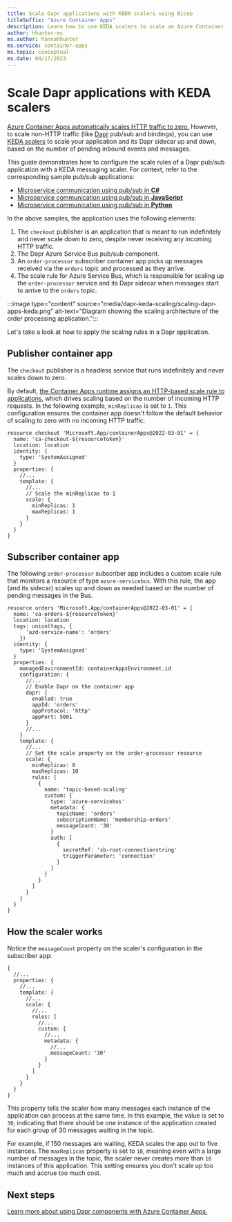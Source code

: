 ```yaml
---
title: Scale Dapr applications with KEDA scalers using Bicep
titleSuffix: "Azure Container Apps"
description: Learn how to use KEDA scalers to scale an Azure Container App and its Dapr sidecar. 
author: hhunter-ms
ms.author: hannahhunter
ms.service: container-apps
ms.topic: conceptual 
ms.date: 04/17/2023
---
```


# Scale Dapr applications with KEDA scalers

[Azure Container Apps automatically scales HTTP traffic to zero.](./scale-app.md) However, to scale non-HTTP traffic (like [Dapr](https://docs.dapr.io/) pub/sub and bindings), you can use [KEDA scalers](https://keda.sh/) to scale your application and its Dapr sidecar up and down, based on the number of pending inbound events and messages. 

This guide demonstrates how to configure the scale rules of a Dapr pub/sub application with a KEDA messaging scaler. For context, refer to the corresponding sample pub/sub applications:
- [Microservice communication using pub/sub in **C#**](https://github.com/Azure-Samples/pubsub-dapr-csharp-servicebus)
- [Microservice communication using pub/sub in **JavaScript**](https://github.com/Azure-Samples/pubsub-dapr-nodejs-servicebus)
- [Microservice communication using pub/sub in **Python**](https://github.com/Azure-Samples/pubsub-dapr-python-servicebus)


In the above samples, the application uses the following elements:
1. The `checkout` publisher is an application that is meant to run indefinitely and never scale down to zero, despite never receiving any incoming HTTP traffic.
1. The Dapr Azure Service Bus pub/sub component.
1. An `order-processor` subscriber container app picks up messages received via the `orders` topic and processed as they arrive.
1. The scale rule for Azure Service Bus, which is responsible for scaling up the `order-processor` service and its Dapr sidecar when messages start to arrive to the `orders` topic.

:::image type="content" source="media/dapr-keda-scaling/scaling-dapr-apps-keda.png" alt-text="Diagram showing the scaling architecture of the order processing application.":::

Let's take a look at how to apply the scaling rules in a Dapr application.

## Publisher container app

The `checkout` publisher is a headless service that runs indefinitely and never scales down to zero. 

By default, [the Container Apps runtime assigns an HTTP-based scale rule to applications](./scale-app.md), which drives scaling based on the number of incoming HTTP requests. In the following example, `minReplicas` is set to `1`. This configuration ensures the container app doesn't follow the default behavior of scaling to zero with no incoming HTTP traffic. 

```bicep
resource checkout 'Microsoft.App/containerApps@2022-03-01' = {
  name: 'ca-checkout-${resourceToken}'
  location: location
  identity: {
    type: 'SystemAssigned'
  }
  properties: {
    //...
    template: {
      //...
      // Scale the minReplicas to 1
      scale: {
        minReplicas: 1
        maxReplicas: 1
      }
    }
  }
}
```

## Subscriber container app

The following `order-processor` subscriber app includes a custom scale rule that monitors a resource of type `azure-servicebus`. With this rule, the app (and its sidecar) scales up and down as needed based on the number of pending messages in the Bus.

```bicep
resource orders 'Microsoft.App/containerApps@2022-03-01' = {
  name: 'ca-orders-${resourceToken}'
  location: location
  tags: union(tags, {
      'azd-service-name': 'orders'
    })
  identity: {
    type: 'SystemAssigned'
  }
  properties: {
    managedEnvironmentId: containerAppsEnvironment.id
    configuration: {
      //...
      // Enable Dapr on the container app
      dapr: {
        enabled: true
        appId: 'orders'
        appProtocol: 'http'
        appPort: 5001
      }
      //...
    }
    template: {
      //...
      // Set the scale property on the order-processor resource
      scale: {
        minReplicas: 0
        maxReplicas: 10
        rules: [
          {
            name: 'topic-based-scaling'
            custom: {
              type: 'azure-servicebus'
              metadata: {
                topicName: 'orders'
                subscriptionName: 'membership-orders'
                messageCount: '30'
              }
              auth: [
                {
                  secretRef: 'sb-root-connectionstring'
                  triggerParameter: 'connection'
                }
              ]
            }
          }
        ]
      }
    }
  }
}
```

## How the scaler works

Notice the `messageCount` property on the scaler's configuration in the subscriber app:

```bicep
{
  //...
  properties: {
    //...
    template: {
      //...
      scale: {
        //...
        rules: [
          //...
          custom: {
            //...
            metadata: {
              //...
              messageCount: '30'
            }
          }
        ]
      }
    }
  }
}
```

This property tells the scaler how many messages each instance of the application can process at the same time. In this example, the value is set to `30`, indicating that there should be one instance of the application created for each group of 30 messages waiting in the topic.

For example, if 150 messages are waiting, KEDA scales the app out to five instances. The `maxReplicas` property is set to `10`, meaning even with a large number of messages in the topic, the scaler never creates more than `10` instances of this application. This setting ensures you don't scale up too much and accrue too much cost.

## Next steps

[Learn more about using Dapr components with Azure Container Apps.](./dapr-overview.md)